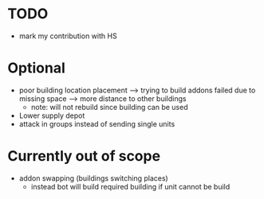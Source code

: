 # TODO

- mark my contribution with HS

# Optional

- poor building location placement --> trying to build addons failed due to missing space --> more distance to other buildings
    - note: will not rebuild since building can be used
- Lower supply depot
- attack in groups instead of sending single units


# Currently out of scope

- addon swapping (buildings switching places)
  - instead bot will build required building if unit cannot be build
